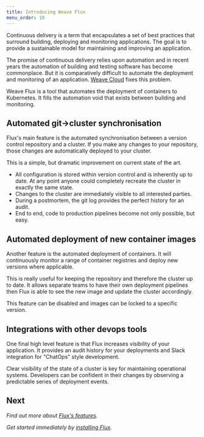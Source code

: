 ```yaml
---
title: Introducing Weave Flux
menu_order: 10
---
```


Continuous delivery is a term that encapsulates a set of best practices 
that surround building, deploying and monitoring applications. The 
goal is to provide a sustainable model for maintaining and improving 
an application.

The promise of continuous delivery relies upon automation and in recent 
years the automation of building and testing software has become 
commonplace. But it is comparatively difficult to automate the 
deployment and monitoring of an application.
[Weave Cloud](https://cloud.weave.works) fixes this problem.

Weave Flux is a tool that automates the deployment of containers to 
Kubernetes. It fills the automation void that exists between building
and monitoring.

## Automated git->cluster synchronisation

Flux's main feature is the automated synchronisation between a version
control repository and a cluster. If you make any changes to your
repository, those changes are automatically deployed to your cluster.

This is a simple, but dramatic improvement on current state of the art.

- All configuration is stored within version control and is inherently
  up to date. At any point anyone could completely recreate the cluster
  in exactly the same state.
- Changes to the cluster are immediately visible to all interested
  parties.
- During a postmortem, the git log provides the perfect history for an
  audit.
- End to end, code to production pipelines become not only possible, but
  easy.

## Automated deployment of new container images

Another feature is the automated deployment of containers. It will
continuously monitor a range of container registries and deploy new
versions where applicable.

This is really useful for keeping the repository and therefore the
cluster up to date. It allows separate teams to have their own
deployment pipelines then Flux is able to see the new image and update
the cluster accordingly.

This feature can be disabled and images can be locked to a specific
version.

## Integrations with other devops tools

One final high level feature is that Flux increases visibility of 
your application. It provides an audit history for
your deployments and Slack integration for "ChatOps" style 
development.

Clear visibility of the state of a cluster is key for maintaining
operational systems. Developers can be confident in their changes by
observing a predictable series of deployment events.

## Next

_Find out more about [Flux's features](/site/how-it-works.md)._

_Get started immediately by [installing Flux](/site/installing.md)._
